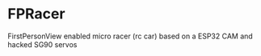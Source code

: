 # FPRacer
FirstPersonView enabled micro racer (rc car) based on a ESP32 CAM and hacked SG90 servos

